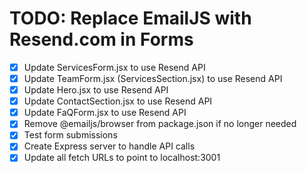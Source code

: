  # TODO: Replace EmailJS with Resend.com in Forms

- [x] Update ServicesForm.jsx to use Resend API
- [x] Update TeamForm.jsx (ServicesSection.jsx) to use Resend API
- [x] Update Hero.jsx to use Resend API
- [x] Update ContactSection.jsx to use Resend API
- [x] Update FaQForm.jsx to use Resend API
- [x] Remove @emailjs/browser from package.json if no longer needed
- [x] Test form submissions
- [x] Create Express server to handle API calls
- [x] Update all fetch URLs to point to localhost:3001
